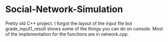 # Social-Network-Simulation

Pretty old C++ project. I forgot the layout of the input file but grade_input1_result shows some of the things you can do on console.
Most of the implementation for the functions are in network.cpp.
